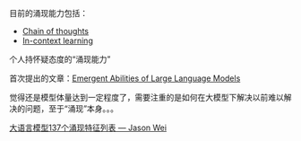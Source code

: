 目前的涌现能力包括：
- [Chain of thoughts](4.%20Artificial%20intelligence/2.%20Approaches/Artificial%20neural%20network/Transformer/Large%20language%20model/Chain%20of%20thoughts.md)
- [In-context learning](4.%20Artificial%20intelligence/2.%20Approaches/Artificial%20neural%20network/Transformer/Large%20language%20model/In-context%20learning.md)

个人持怀疑态度的“涌现能力”

首次提出的文章：[Emergent Abilities of Large Language Models](4.%20Artificial%20intelligence/2.%20Approaches/Artificial%20neural%20network/Transformer/Large%20language%20model/+Papers/Emergent%20Abilities%20of%20Large%20Language%20Models.md)

觉得还是模型体量达到一定程度了，需要注重的是如何在大模型下解决以前难以解决的问题，至于“涌现”本身。。。

[大语言模型137个涌现特征列表 — Jason Wei](https://www.jasonwei.net/blog/emergence)












